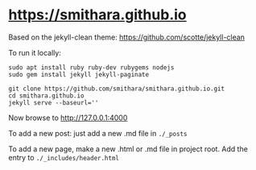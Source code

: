 # https://smithara.github.io

Based on the jekyll-clean theme: https://github.com/scotte/jekyll-clean

To run it locally:
```
sudo apt install ruby ruby-dev rubygems nodejs
sudo gem install jekyll jekyll-paginate

git clone https://github.com/smithara/smithara.github.io.git
cd smithara.github.io
jekyll serve --baseurl=''
```
Now browse to http://127.0.0.1:4000


To add a new post: just add a new .md file in `./_posts`

To add a new page, make a new .html or .md file in project root. Add the entry to `./_includes/header.html`
